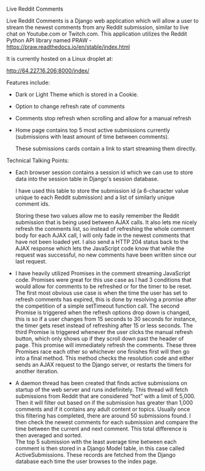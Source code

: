 Live Reddit Comments 

  

Live Reddit Comments is a Django web application which will allow a user to stream the newest comments from any Reddit submission, similar to live chat on Youtube.com or Twitch.com. This application utilizes the Reddit Python API library named PRAW - https://praw.readthedocs.io/en/stable/index.html 

  

It is currently hosted on a Linux droplet at: 

  

http://64.227.16.206:8000/index/ 

  

Features include: 

  * Dark or Light Theme which is stored in a Cookie. 

  * Option to change refresh rate of comments 

  * Comments stop refresh when scrolling and allow for a manual refresh 

  * Home page contains top 5 most active submissions currently (submissions with least amount of time between comments). 

    These submissions cards contain a link to start streaming them directly. 

     

     

Technical Talking Points: 

  *  Each browser session contains a session id which we can use to store data into the session table in Django's session database. 

     I have used this table to store the submission id (a 6-character value unique to each Reddit submission) and a list of similarly unique comment ids. 

     Storing these two values allow me to easily remember the Reddit submission that is being used between AJAX calls. 
     It also lets me nicely refresh the comments list, so instead of refreshing the whole comment body for each AJAX call, 
     I will only fade in the newest comments that have not been loaded yet. 
     I also send a HTTP 204 status back to the AJAX response which lets the JavaScript code know that while the request was successful,
     no new comments have been written since our last request. 

  *  I have heavily utilized Promises in the comment streaming JavaScript code. Promises were great for this use case as I had 3 conditions 
     that would allow for comments to be refreshed or for the timer to be reset. The first most obvious use case is when the time the user has 
     set to refresh comments has expired, this is done by resolving a promise after the competition of a simple setTimeout function call. 
     The second Promise is triggered when the refresh options drop down is changed, this is so if a user changes from 15 seconds to 30 seconds for instance,
     the timer gets reset instead of refreshing after 15 or less seconds. The third Promise is triggered whenever the user clicks the manual refresh button,
     which only shows up if they scroll down past the header of page. This promise will immediately refresh the comments. 
     These three Promises race each other so whichever one finishes first will then go into a final method.
    This method checks the resolution code and either sends an AJAX request to the Django server, or restarts the timers for another iteration. 

  *  A daemon thread has been created that finds active submissions on startup of the web server and runs indefinitely. 
     This thread will fetch submissions from Reddit that are considered “hot” with a limit of 5,000. 
     Then it will filter out based on if the submission has greater than 1,000 comments and if it contains any adult content or topics.
     Usually once this filtering has completed, there are around 50 submissions found.
     I then check the newest comments for each submission and compare the time between the current and next comment. This total difference is then averaged and sorted.  
     The top 5 submission with the least average time between each comment is then stored in a 
     Django Model table, in this case called ActiveSubmissions. These records are fetched from the Django database each time the user browses to the index page. 

 
